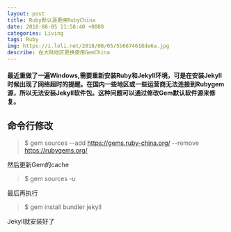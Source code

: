 ```yaml
---
layout: post
title: Ruby默认源更换RubyChina
date: 2018-08-05 11:58:40 +0800
categories: Living
tags: Ruby
img: https://i.loli.net/2018/08/05/5b6674618de6a.jpg
describe: 在大陆地区更换使用GemChina
---
```

#### 最近重做了一遍Windows,需要重新安装Ruby和Jekyll环境，可是在安装Jekyll时候出现了网络超时的提醒。在国内一些地区或一些运营商无法连接到Rubygem源，所以无法安装Jekyll软件包。这种问题可以通过修改Gem默认软件源来修复。
## 命令行修改
> $ gem sources --add https://gems.ruby-china.org/ --remove https://rubygems.org/

然后更新Gem的cache

> $ gem sources -u

最后再执行

> $ gem install bundler jekyll

Jekyll就安装好了